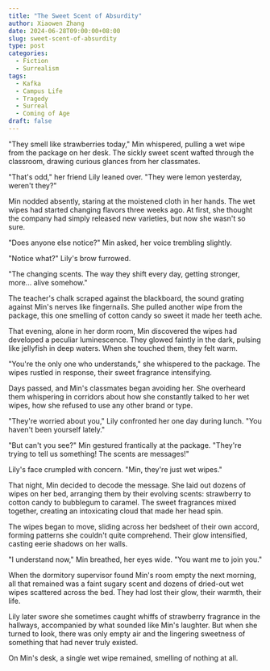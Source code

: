 ```yaml
---
title: "The Sweet Scent of Absurdity"
author: Xiaowen Zhang
date: 2024-06-28T09:00:00+08:00
slug: sweet-scent-of-absurdity
type: post
categories:
  - Fiction
  - Surrealism
tags:
  - Kafka
  - Campus Life
  - Tragedy
  - Surreal
  - Coming of Age
draft: false
---
```


"They smell like strawberries today," Min whispered, pulling a wet wipe from the package on her desk. The sickly sweet scent wafted through the classroom, drawing curious glances from her classmates.

"That's odd," her friend Lily leaned over. "They were lemon yesterday, weren't they?"

Min nodded absently, staring at the moistened cloth in her hands. The wet wipes had started changing flavors three weeks ago. At first, she thought the company had simply released new varieties, but now she wasn't so sure.

"Does anyone else notice?" Min asked, her voice trembling slightly.

"Notice what?" Lily's brow furrowed.

"The changing scents. The way they shift every day, getting stronger, more... alive somehow."

The teacher's chalk scraped against the blackboard, the sound grating against Min's nerves like fingernails. She pulled another wipe from the package, this one smelling of cotton candy so sweet it made her teeth ache.

That evening, alone in her dorm room, Min discovered the wipes had developed a peculiar luminescence. They glowed faintly in the dark, pulsing like jellyfish in deep waters. When she touched them, they felt warm.

"You're the only one who understands," she whispered to the package. The wipes rustled in response, their sweet fragrance intensifying.

Days passed, and Min's classmates began avoiding her. She overheard them whispering in corridors about how she constantly talked to her wet wipes, how she refused to use any other brand or type.

"They're worried about you," Lily confronted her one day during lunch. "You haven't been yourself lately."

"But can't you see?" Min gestured frantically at the package. "They're trying to tell us something! The scents are messages!"

Lily's face crumpled with concern. "Min, they're just wet wipes."

That night, Min decided to decode the message. She laid out dozens of wipes on her bed, arranging them by their evolving scents: strawberry to cotton candy to bubblegum to caramel. The sweet fragrances mixed together, creating an intoxicating cloud that made her head spin.

The wipes began to move, sliding across her bedsheet of their own accord, forming patterns she couldn't quite comprehend. Their glow intensified, casting eerie shadows on her walls.

"I understand now," Min breathed, her eyes wide. "You want me to join you."

When the dormitory supervisor found Min's room empty the next morning, all that remained was a faint sugary scent and dozens of dried-out wet wipes scattered across the bed. They had lost their glow, their warmth, their life.

Lily later swore she sometimes caught whiffs of strawberry fragrance in the hallways, accompanied by what sounded like Min's laughter. But when she turned to look, there was only empty air and the lingering sweetness of something that had never truly existed.

On Min's desk, a single wet wipe remained, smelling of nothing at all.